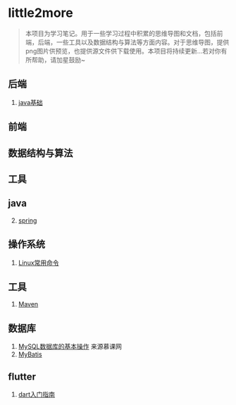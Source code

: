 # little2more

> 本项目为学习笔记。用于一些学习过程中积累的思维导图和文档，包括前端，后端，一些工具以及数据结构与算法等方面内容。对于思维导图，提供png图片供预览，也提供源文件供下载使用。本项目将持续更新...若对你有所帮助，请加星鼓励~

## 后端

1. [java基础](./后端/java基础.png)

## 前端

## 数据结构与算法

## 工具




## java


2. [spring](./Spring.xmind)

## 操作系统

1. [Linux常用命令](./Linux.xmind)

## 工具

1. [Maven](./Maven.xmind)

## 数据库

1. [MySQL数据库的基本操作](./MySQL数据库的基本操作.xmind) 来源慕课网
2. [MyBatis](./MyBatis.xmind)

## flutter

1. [dart入门指南](./dart入门指南.xmind)

